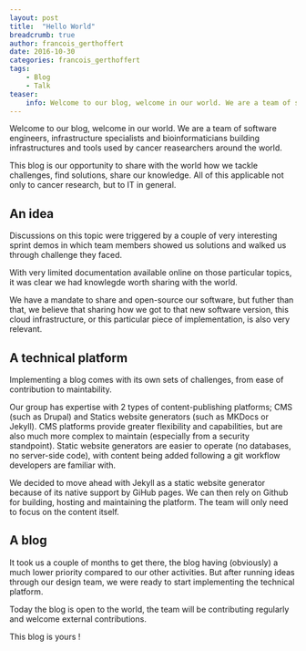```yaml
---
layout: post
title:  "Hello World"
breadcrumb: true
author: francois_gerthoffert
date: 2016-10-30
categories: francois_gerthoffert
tags:
    - Blog
    - Talk
teaser:
    info: Welcome to our blog, welcome in our world. We are a team of software engineers, infrastructure specialists and bioinformaticians building infrastructures and tools used by cancer reasearchers around the world. 
---
```


Welcome to our blog, welcome in our world. We are a team of software engineers, infrastructure specialists and bioinformaticians building infrastructures and tools used by cancer reasearchers around the world. 

This blog is our opportunity to share with the world how we tackle challenges, find solutions, share our knowledge. All of this applicable not only to cancer research, but to IT in general.

## An idea

Discussions on this topic were triggered by a couple of very interesting sprint demos in which team members showed us solutions and walked us through challenge they faced. 

With very limited documentation available online on those particular topics, it was clear we had knowlegde worth sharing with the world. 

We have a mandate to share and open-source our software, but futher than that, we believe that sharing how we got to that new software version, this cloud infrastructure, or this particular piece of implementation, is also very relevant.

## A technical platform
 
Implementing a blog comes with its own sets of challenges, from ease of contribution to maintability.

Our group has expertise with 2 types of content-publishing platforms; CMS (such as Drupal) and Statics website generators (such as MKDocs or Jekyll).
CMS platforms provide greater flexibility and capabilities, but are also much more complex to maintain (especially from a security standpoint). Static website generators are easier to operate (no databases, no server-side code), with content being added following a git workflow developers are familiar with.

We decided to move ahead with Jekyll as a static website generator because of its native support by GiHub pages. We can then rely on Github for building, hosting and maintaining the platform. The team will only need to focus on the content itself.

## A blog

It took us a couple of months to get there, the blog having (obviously) a much lower priority compared to our other activities. But after running ideas through our design team, we were ready to start implementing the technical platform.

Today the blog is open to the world, the team will be contributing regularly and welcome external contributions. 

This blog is yours !
